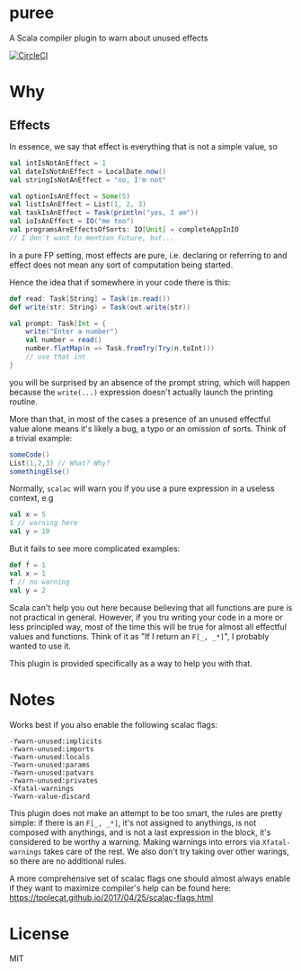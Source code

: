 # puree
A Scala compiler plugin to warn about unused effects

[![CircleCI](https://circleci.com/gh/tkroman/puree.svg?style=svg)](https://circleci.com/gh/tkroman/puree)

# Why

## Effects

In essence, we say that effect is everything that is not a simple value, so

```scala
val intIsNotAnEffect = 1
val dateIsNotAnEffect = LocalDate.now()
val stringIsNotAnEffect = "no, I'm not"

val optionIsAnEffect = Some(5)
val listIsAnEffect = List(1, 2, 3)
val taskIsAnEffect = Task(println("yes, I am"))
val ioIsAnEffect = IO("me too")
val programsAreEffectsOfSorts: IO[Unit] = completeAppInIO
// I don't want to mention Future, but...
```

In a pure FP setting, most effects are pure,
i.e. declaring or referring to and effect does not mean
any sort of computation being started.

Hence the idea that if somewhere in your code there is this:

```scala
def read: Task[String] = Task(in.read())
def write(str: String) = Task(out.write(str))

val prompt: Task[Int = {
    write("Enter a number")
    val number = read()
    number.flatMap(n => Task.fromTry(Try(n.toInt)))
    // use that int
}
```

you will be surprised by an absence of the prompt string,
which will happen because the `write(...)` expression
doesn't actually launch the printing routine.

More than that, in most of the cases a presence
of an unused effectful value alone means it's likely a bug, a typo
or an omission of sorts. Think of a trivial example:

```scala
someCode()
List(1,2,3) // What? Why?
somethingElse()
```

Normally, `scalac` will warn you if you use a pure expression in a useless context, e.g

```scala
val x = 5
1 // warning here
val y = 10
```

But it fails to see more complicated examples:

```scala
def f = 1
val x = 1
f // no warning
val y = 2
```

Scala can't help you out here because believing that all functions are pure
is not practical in general.
However, if you tru writing your code in a more or less principled way,
most of the time this will be true for almost all effectful values and functions.
Think of it as  "If I return an `F[_, _*]`", I probably wanted to use it.

This plugin is provided specifically as a way to help you with that.

# Notes
Works best if you also enable the following scalac flags:

```
-Ywarn-unused:implicits
-Ywarn-unused:imports
-Ywarn-unused:locals
-Ywarn-unused:params
-Ywarn-unused:patvars
-Ywarn-unused:privates
-Xfatal-warnings
-Ywarn-value-discard
```

This plugin does not make an attempt to be too smart, the rules are pretty simple:
if there is an `F[_, _*]`, it's not assigned to anythings,
is not composed with anythings, and is not a last expression in the block,
it's considered to be worthy a warning. Making warnings into errors via `Xfatal-warnings`
takes care of the rest.
We also don't try taking over other warings, so there are no additional rules.


A more comprehensive set of scalac flags one should almost always enable
if they want to maximize compiler's help can be found here:
https://tpolecat.github.io/2017/04/25/scalac-flags.html

# License
MIT
